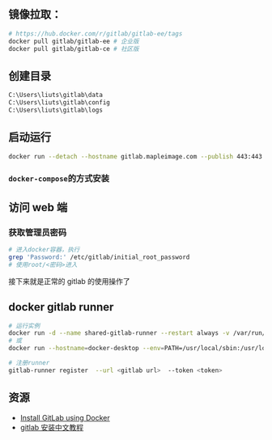 ## 镜像拉取：

```bash
# https://hub.docker.com/r/gitlab/gitlab-ee/tags
docker pull gitlab/gitlab-ee # 企业版
docker pull gitlab/gitlab-ce # 社区版
```

## 创建目录

```bash
C:\Users\liuts\gitlab\data
C:\Users\liuts\gitlab\config
C:\Users\liuts\gitlab\logs
```

## 启动运行

```bash
docker run --detach --hostname gitlab.mapleimage.com --publish 443:443 --publish 80:80 --publish 22:22 --name maple-gitlab --restart always --volume C:\Users\liuts\gitlab\config:/etc/gitlab --volume C:\Users\liuts\gitlab\logs:/var/log/gitlab --volume C:\Users\liuts\gitlab\data:/var/opt/gitlab --shm-size 256m gitlab/gitlab-ce:latest
```

### `docker-compose`的方式安装

## 访问 web 端

### 获取管理员密码

```bash
# 进入docker容器，执行
grep 'Password:' /etc/gitlab/initial_root_password
# 使用root/<密码>进入
```

接下来就是正常的 gitlab 的使用操作了

## docker gitlab runner

```bash
# 运行实例
docker run -d --name shared-gitlab-runner --restart always -v /var/run/docker.sock:/var/run/docker.sock -v $pwd/gitlab-runnerN:/etc/gitlab-runner --network=host  gitlab/gitlab-runner:latest
# 或
docker run --hostname=docker-desktop --env=PATH=/usr/local/sbin:/usr/local/bin:/usr/sbin:/usr/bin:/sbin:/bin --volume=/var/run/docker.sock:/var/run/docker.sock --volume=C:\Users\liuts\gitlab-runnerN:/etc/gitlab-runner --volume=/etc/gitlab-runner --volume=/home/gitlab-runner --network=host --name=gitlab-runnerN --restart=always --label='org.opencontainers.image.ref.name=ubuntu' --label='org.opencontainers.image.version=20.04' --runtime=runc -d gitlab/gitlab-runner:latest

# 注册runner
gitlab-runner register  --url <gitlab url>  --token <token>
```

## 资源

- [Install GitLab using Docker](https://docs.gitlab.com/ee/install/docker.html)
- [gitlab 安装中文教程](https://docs.gitlab.cn/jh/install/docker.html)

